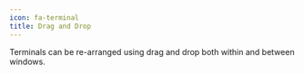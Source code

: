 ```yaml
---
icon: fa-terminal
title: Drag and Drop
---
```

Terminals can be re-arranged using drag and drop both within and between windows.
